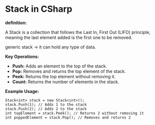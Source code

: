 # Stack in CSharp

**definition:**

A Stack is a collection that follows the Last In, First Out (LIFO) principle, 
meaning the last element added is the first one to be removed.

generic stack -> it can hold any type of data.

**Key Operations:**
- **Push:** Adds an element to the top of the stack.
- **Pop:** Removes and returns the top element of the stack.
- **Peek:** Returns the top element without removing it.
- **Count:** Returns the number of elements in the stack.

**Example Usage:**
```
Stack<int> stack = new Stack<int>();
stack.Push(1); // Adds 1 to the stack
stack.Push(2); // Adds 2 to the stack
int topElement = stack.Peek(); // Returns 2 without removing it
int poppedElement = stack.Pop(); // Removes and returns 2
```
